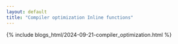```yaml
---
layout: default
title: "Compiler optimization Inline functions"
---
```


{% include blogs_html/2024-09-21-compiler_optimization.html %}
